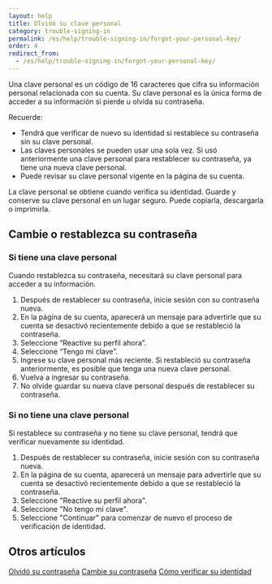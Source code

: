 ```yaml
---
layout: help
title: Olvidó su clave personal
category: trouble-signing-in
permalink: /es/help/trouble-signing-in/forgot-your-personal-key/
order: 4
redirect_from:
  - /es/help/trouble-signing-in/forgot-your-personal-key/
---
```

Una clave personal es un código de 16 caracteres que cifra su información personal relacionada con su cuenta. Su clave personal es la única forma de acceder a su información si pierde u olvida su contraseña.

Recuerde:

- Tendrá que verificar de nuevo su identidad si restablece su contraseña sin su clave personal.
- Las claves personales se pueden usar una sola vez. Si usó anteriormente una clave personal para restablecer su contraseña, ya tiene una nueva clave personal.
- Puede revisar su clave personal vigente en la página de su cuenta.

La clave personal se obtiene cuando verifica su identidad. Guarde y conserve su clave personal en un lugar seguro. Puede copiarla, descargarla o imprimirla.

## Cambie o restablezca su contraseña

### Si tiene una clave personal

Cuando restablezca su contraseña, necesitará su clave personal para acceder a su información.

1. Después de restablecer su contraseña, inicie sesión con su contraseña nueva.
2. En la página de su cuenta, aparecerá un mensaje para advertirle que su cuenta se desactivó recientemente debido a que se restableció la contraseña.
3. Seleccione “Reactive su perfil ahora”.
4. Seleccione “Tengo mi clave”.
5. Ingrese su clave personal más reciente. Si restableció su contraseña anteriormente, es posible que tenga una nueva clave personal.
6. Vuelva a ingresar su contraseña.
7. No olvide guardar su nueva clave personal después de restablecer su contraseña.

### Si no tiene una clave personal

Si restablece su contraseña y no tiene su clave personal, tendrá que verificar nuevamente su identidad.

1. Después de restablecer su contraseña, inicie sesión con su contraseña nueva.
2. En la página de su cuenta, aparecerá un mensaje para advertirle que su cuenta se desactivó recientemente debido a que se restableció la contraseña.
3. Seleccione "Reactive su perfil ahora".
4. Seleccione "No tengo mi clave".
5. Seleccione "Continuar" para comenzar de nuevo el proceso de verificación de identidad.

## Otros artículos

[Olvidó su contraseña](/es/help/trouble-signing-in/forgot-your-password/)
[Cambie su contraseña](/es/help/manage-your-account/change-your-password/)
[Cómo verificar su identidad](/es/help/verify-your-identity/how-to-verify-your-identity/)
